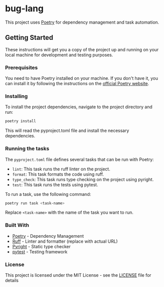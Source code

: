 # bug-lang

This project uses [Poetry](https://python-poetry.org/) for dependency management and task automation.

## Getting Started

These instructions will get you a copy of the project up and running on your local machine for development and testing purposes.

### Prerequisites

You need to have Poetry installed on your machine. If you don't have it, you can install it by following the instructions on the [official Poetry website](https://python-poetry.org/docs/#installation).

### Installing

To install the project dependencies, navigate to the project directory and run:

```bash
poetry install
```

This will read the pyproject.toml file and install the necessary dependencies.

### Running the tasks
The `pyproject.toml` file defines several tasks that can be run with Poetry:

- `lint`: This task runs the ruff linter on the project.
- `format`: This task formats the code using ruff.
- `type_check`: This task runs type checking on the project using pyright.
- `test`: This task runs the tests using pytest.
  
To run a task, use the following command:
```bash
poetry run task <task-name>
```

Replace `<task-name>` with the name of the task you want to run.

### Built With

- [Poetry](https://python-poetry.org/) - Dependency Management
- [Ruff](https://docs.astral.sh/ruff/) - Linter and formatter (replace with actual URL)
- [Pyright](https://github.com/microsoft/pyright) - Static type checker
- [pytest](https://pytest.org/) - Testing framework


### License

This project is licensed under the MIT License - see the [LICENSE](LICENSE) file for details